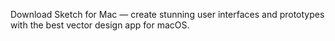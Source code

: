 Download Sketch for Mac — create stunning user interfaces and prototypes with the best vector design app for macOS.
